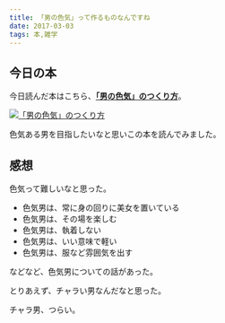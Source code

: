 ```yaml
---
title: 「男の色気」って作るものなんですね
date: 2017-03-03
tags: 本,雑学
---
```


## 今日の本
今日読んだ本はこちら、<a href="http://amzn.to/2m0pKP2" blank="_target"><b>「男の色気」のつくり方</b></a>。

<a href="http://amzn.to/2m0pKP2" blank="_target"><img src="/xushengbo/posts/201703/03.jpg" class="w200 mt20 mb20 m-c d-b" alt="「男の色気」のつくり方"></a>

色気ある男を目指したいなと思いこの本を読んでみました。

## 感想

色気って難しいなと思った。

- 色気男は、常に身の回りに美女を置いている
- 色気男は、その場を楽しむ
- 色気男は、執着しない
- 色気男は、いい意味で軽い
- 色気男は、服など雰囲気を出す

などなど、色気男についての話があった。

とりあえず、チャラい男なんだなと思った。

チャラ男、つらい。

